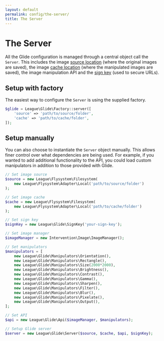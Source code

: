 ```yaml
---
layout: default
permalink: config/the-server/
title: The Server
---
```


# The Server

All the Glide configuration is managed through a central object call the `Server`. This includes the image [source location](/config/source-and-cache/) (where the original images are saved), the image [cache location](/config/source-and-cache/) (where the manipulated images are saved), the image manipulation API and the [sign key](/config/secure-images/) (used to secure URLs).

## Setup with factory

The easiest way to configure the `Server` is using the supplied factory.

~~~ php
$glide = League\Glide\Factory::server([
    'source' => 'path/to/source/folder',
    'cache' => 'path/to/cache/folder',
]);
~~~

## Setup manually

You can also choose to instantiate the `Server` object manually. This allows finer control over what dependencies are being used. For example, if you wanted to add additional functionality to the API, you could load custom manipulators in addition to those provided with Glide.

~~~ php
// Set image source
$source = new League\Flysystem\Filesystem(
    new League\Flysystem\Adapter\Local('path/to/source/folder')
);

// Set image cache
$cache = new League\Flysystem\Filesystem(
    new League\Flysystem\Adapter\Local('path/to/cache/folder')
);

// Set sign key
$signKey = new League\Glide\SignKey('your-sign-key');

// Set image manager
$imageManager = new Intervention\Image\ImageManager();

// Set manipulators
$manipulators = [
    new League\Glide\Manipulators\Orientation(),
    new League\Glide\Manipulators\Rectangle(),
    new League\Glide\Manipulators\Size(2000*2000),
    new League\Glide\Manipulators\Brightness(),
    new League\Glide\Manipulators\Contrast(),
    new League\Glide\Manipulators\Gamma(),
    new League\Glide\Manipulators\Sharpen(),
    new League\Glide\Manipulators\Filter(),
    new League\Glide\Manipulators\Blur(),
    new League\Glide\Manipulators\Pixelate(),
    new League\Glide\Manipulators\Output(),
];

// Set API
$api = new League\Glide\Api($imageManager, $manipulators);

// Setup Glide server
$server = new League\Glide\Server($source, $cache, $api, $signKey);
~~~
